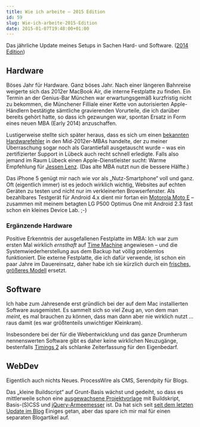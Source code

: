 ```yaml
---
title: Wie ich arbeite – 2015 Edition
id: 59
slug: Wie-ich-arbeite-2015-Edition
date: 2015-01-07T19:48:00+01:00
---
```


Das jährliche Update meines Setups in Sachen Hard- und Software. ([2014 Edition](/archiv/54/Wie-ich-arbeite-Edition-2014.html))

## Hardware

Böses Jahr für Hardware. Ganz böses Jahr. Nach einer längeren Bahnreise weigerte sich das 2012er MacBook Air, die interne Festplatte zu finden. Ein Termin an der Genius-Bar München war erwartungsgemäß kurzfristig nicht zu bekommen, die Münchener Filliale einer Kette von autorisierten Apple-Händlern bestätigte sämtliche gravierenden Vorurteile, die ich darüber bereits gehört hatte, so dass ich gezwungen war, spontan Ersatz in Form eines neuen MBA (Early 2014) anzuschaffen.

Lustigerweise stellte sich später heraus, dass es sich um einen [bekannten Hardwarefehler](http://www.apple.com/de/support/macbookair-flashdrive/) in den Mid-2012er-MBAs handelte, der zu meiner Überraschung sogar noch als Garantiefall ausgetauscht wurde – was ein zertifizierter Support in Lübeck auch recht schnell erledigte. Falls also jemand im Raum Lübeck einen Apple-Dienstleister sucht: Warme Empfehlung für [Jessen Lenz](http://www.jessenlenz.com). (Das alte MBA nutzt nun die bessere Hälfte.)

Das iPhone 5 genügt mir nach wie vor als „Nutz-Smartphone“ voll und ganz. Oft (eigentlich immer) ist es jedoch wirklich wichtig, Websites auf echten Geräten zu testen und nicht nur im verkleinerten Browserfenster. Als bezahlbares Testgerät für Android 4.x dient mir fortan ein [Motorola Moto E](http://www.motorola.de/Moto-E-Wizard/moto-e-de.html) – zusammen mit meinem betagten LG P500 Optimus One mit Android 2.3 fast schon ein kleines Device Lab. ;-)

### Ergänzende Hardware

Positive Erkenntnis der ausgefallenen Festplatte im MBA: Ich war zum ersten Mal wirklich _ernsthaft_ auf [Time Machine](http://de.wikipedia.org/wiki/Time_Machine_%28Apple%29) angewiesen – und die Systemwiederherstellung aus dem Backup hat völlig problemlos funktioniert. Die externe Festplatte, die ich dafür verwende, ist schon ein paar Jahre im Dauereinsatz, daher habe ich sie kürzlich durch ein [frisches, größeres Modell](http://www.verbatim.de/de_7/product_store-n-go-usb-3-0-portable-hard-drive-1tb-silver_8749_0_38615.html) ersetzt.

## Software

Ich habe zum Jahresende erst gründlich bei der auf dem Mac installierten Software ausgemistet. Es sammelt sich so viel Zeug an, von dem man _meint_, es mal brauchen zu können, dass man dann aber nie wirklich nutzt … raus damit (es war größtenteils unwichtiger Kleinkram).

Insbesondere bei der für die Webentwicklung und das ganze Drumherum nennenswerten Software gibt es daher keine wirklichen Neuzugänge, bestenfalls [Timings 2](http://www.mediaatelier.com/Timings2/) als schlanke Zeiterfassung für den Eigenbedarf.

## WebDev

Eigentlich auch nichts Neues. ProcessWire als CMS, Serendpity für Blogs.

Das „kleine Buildscript“ auf Grunt-Basis wächst und gedeiht, so dass es mittlerweile schon eine [ausgewachsene Projektvorlage](https://github.com/yellowled/yl-bp) mit Buildskript, Basis-(S)CSS und [jQuery-Armeemesser](/archiv/55/Mein-jQuery-Armeemesser.html) ist. Da hat sich seit [seit dem letzten Update im Blog](/archiv/43/Grunt-LiveReload-reloaded.html) Einiges getan, aber das spare ich mir mal für einen separaten Blogartikel auf.
